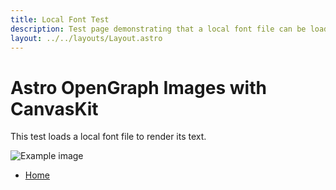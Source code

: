 ```yaml
---
title: Local Font Test
description: Test page demonstrating that a local font file can be loaded and used.
layout: ../../layouts/Layout.astro
---
```


# Astro OpenGraph Images with CanvasKit

This test loads a local font file to render its text.

![Example image](/local-font-test/local.png)

- [Home](/)
